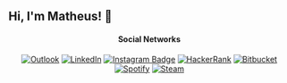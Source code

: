 ## Hi, I'm Matheus! 🔭

<div align="center">

#### Social Networks

[![Outlook](https://img.shields.io/badge/Microsoft_Outlook-0078D4?style=for-the-badge&logo=microsoft-outlook&logoColor=white)](mailto:matheus.srego@outlook.com)
[![LinkedIn](https://img.shields.io/badge/LinkedIn-0077B5?style=for-the-badge&logo=linkedin&logoColor=white)](https://www.linkedin.com/in/matheus-silva-rego/)
[![Instagram Badge](https://img.shields.io/badge/Instagram-E4405F?style=for-the-badge&logo=instagram&logoColor=white)](https://instagram.com/math.srego/)
[![HackerRank](https://img.shields.io/badge/-Hackerrank-2EC866?style=for-the-badge&logo=HackerRank&logoColor=white)](https://www.hackerrank.com/matheus_srego)
[![Bitbucket](https://img.shields.io/badge/Bitbucket-330F63?style=for-the-badge&logo=bitbucket&logoColor=white)](https://bitbucket.org/matheus-srego/)
[![Spotify](https://img.shields.io/badge/Spotify-1ED760?&style=for-the-badge&logo=spotify&logoColor=black)](https://open.spotify.com/user/matthew_27-br)
[![Steam](https://img.shields.io/badge/Steam-000000?style=for-the-badge&logo=steam&logoColor=white)](https://steamcommunity.com/profiles/76561198400477313/)

</div>



<!--
**Math09/math09** is a ✨ _special_ ✨ repository because its `README.md` (this file) appears on your GitHub profile.
Here are some ideas to get you started:
- 🔭 I’m currently working on ...
- 🌱 I’m currently learning ...
- 👯 I’m looking to collaborate on ...
- 🤔 I’m looking for help with ...
- 💬 Ask me about ...
- 📫 How to reach me: ...
- 😄 Pronouns: ...
- ⚡ Fun fact: ...
-->
